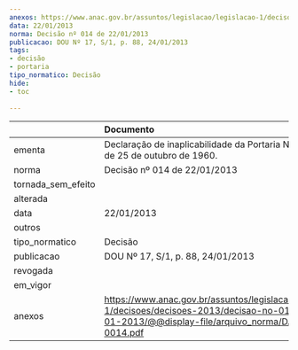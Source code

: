 ```yaml
---
anexos: https://www.anac.gov.br/assuntos/legislacao/legislacao-1/decisoes/decisoes-2013/decisao-no-014-de-22-01-2013/@@display-file/arquivo_norma/DA2013-0014.pdf
data: 22/01/2013
norma: Decisão nº 014 de 22/01/2013
publicacao: DOU Nº 17, S/1, p. 88, 24/01/2013
tags:
- decisão
- portaria
tipo_normatico: Decisão
hide: 
- toc 
 
---
```


|                    | Documento                                                                                                                                                 |
|:-------------------|:----------------------------------------------------------------------------------------------------------------------------------------------------------|
| ementa             | Declaração de inaplicabilidade da Portaria Nº 788/GM5, de 25 de outubro de 1960.                                                                          |
| norma              | Decisão nº 014 de 22/01/2013                                                                                                                              |
| tornada_sem_efeito |                                                                                                                                                           |
| alterada           |                                                                                                                                                           |
| data               | 22/01/2013                                                                                                                                                |
| outros             |                                                                                                                                                           |
| tipo_normatico     | Decisão                                                                                                                                                   |
| publicacao         | DOU Nº 17, S/1, p. 88, 24/01/2013                                                                                                                         |
| revogada           |                                                                                                                                                           |
| em_vigor           |                                                                                                                                                           |
| anexos             | https://www.anac.gov.br/assuntos/legislacao/legislacao-1/decisoes/decisoes-2013/decisao-no-014-de-22-01-2013/@@display-file/arquivo_norma/DA2013-0014.pdf |